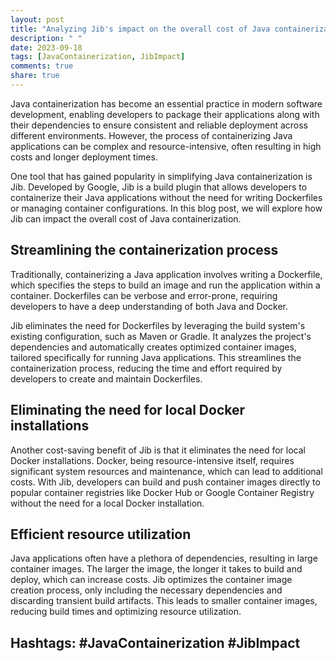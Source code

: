 ```yaml
---
layout: post
title: "Analyzing Jib's impact on the overall cost of Java containerization"
description: " "
date: 2023-09-18
tags: [JavaContainerization, JibImpact]
comments: true
share: true
---
```


Java containerization has become an essential practice in modern software development, enabling developers to package their applications along with their dependencies to ensure consistent and reliable deployment across different environments. However, the process of containerizing Java applications can be complex and resource-intensive, often resulting in high costs and longer deployment times.

One tool that has gained popularity in simplifying Java containerization is Jib. Developed by Google, Jib is a build plugin that allows developers to containerize their Java applications without the need for writing Dockerfiles or managing container configurations. In this blog post, we will explore how Jib can impact the overall cost of Java containerization.

## Streamlining the containerization process

Traditionally, containerizing a Java application involves writing a Dockerfile, which specifies the steps to build an image and run the application within a container. Dockerfiles can be verbose and error-prone, requiring developers to have a deep understanding of both Java and Docker.

Jib eliminates the need for Dockerfiles by leveraging the build system's existing configuration, such as Maven or Gradle. It analyzes the project's dependencies and automatically creates optimized container images, tailored specifically for running Java applications. This streamlines the containerization process, reducing the time and effort required by developers to create and maintain Dockerfiles.

## Eliminating the need for local Docker installations

Another cost-saving benefit of Jib is that it eliminates the need for local Docker installations. Docker, being resource-intensive itself, requires significant system resources and maintenance, which can lead to additional costs. With Jib, developers can build and push container images directly to popular container registries like Docker Hub or Google Container Registry without the need for a local Docker installation.

## Efficient resource utilization

Java applications often have a plethora of dependencies, resulting in large container images. The larger the image, the longer it takes to build and deploy, which can increase costs. Jib optimizes the container image creation process, only including the necessary dependencies and discarding transient build artifacts. This leads to smaller container images, reducing build times and optimizing resource utilization.

## Hashtags: #JavaContainerization #JibImpact